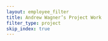 ```yaml
---
layout: employee_filter
title: Andrew Wagner’s Project Work
filter_type: project
skip_index: true
---
```


